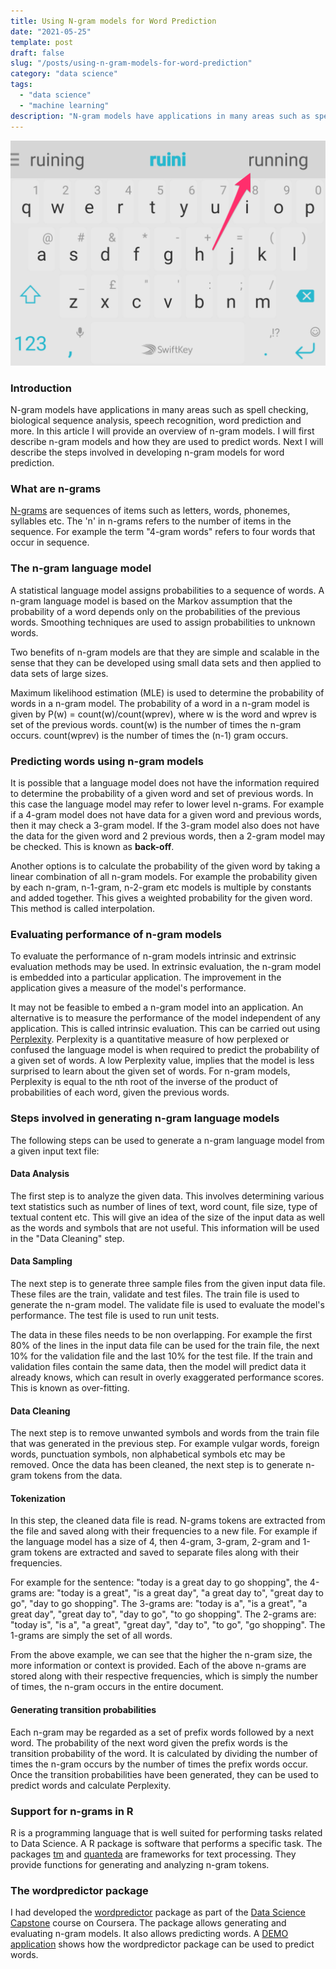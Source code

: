 ```yaml
---
title: Using N-gram models for Word Prediction
date: "2021-05-25"
template: post
draft: false
slug: "/posts/using-n-gram-models-for-word-prediction"
category: "data science"
tags:
  - "data science"
  - "machine learning" 
description: "N-gram models have applications in many areas such as spell checking, biological sequence analysis, speech recognition, word prediction and more. In this article I will provide an overview of n-gram models."
---
```


![Mobile keyboard](./mobile-keyboard.png)

### Introduction
N-gram models have applications in many areas such as spell checking, biological sequence analysis, speech recognition, word prediction and more. In this article I will provide an overview of n-gram models. I will first describe n-gram models and how they are used to predict words. Next I will describe the steps involved in developing n-gram models for word prediction.

### What are n-grams
[N-grams](https://en.wikipedia.org/wiki/N-gram) are sequences of items such as letters, words, phonemes, syllables etc. The 'n' in n-grams refers to the number of items in the sequence. For example the term "4-gram words" refers to four words that occur in sequence.

### The n-gram language model
A statistical language model assigns probabilities to a sequence of words. A n-gram language model is based on the Markov assumption that the probability of a word depends only on the probabilities of the previous words. Smoothing techniques are used to assign probabilities to unknown words.

Two benefits of n-gram models are that they are simple and scalable in the sense that they can be developed using small data sets and then applied to data sets of large sizes.

Maximum likelihood estimation (MLE) is used to determine the probability of words in a n-gram model. The probability of a word in a n-gram model is given by P(w) = count(w)/count(wprev), where w is the word and wprev is set of the previous words. count(w) is the number of times the n-gram occurs. count(wprev) is the number of times the (n-1) gram occurs.

### Predicting words using n-gram models
It is possible that a language model does not have the information required to determine the probability of a given word and set of previous words. In this case the language model may refer to lower level n-grams. For example if a 4-gram model does not have data for a given word and previous words, then it may check a 3-gram model. If the 3-gram model also does not have the data for the given word and 2 previous words, then a 2-gram model may be checked. This is known as **back-off**.

Another options is to calculate the probability of the given word by taking a linear combination of all n-gram models. For example the probability given by each n-gram, n-1-gram, n-2-gram etc models is multiple by constants and added together. This gives a weighted probability for the given word. This method is called interpolation.

### Evaluating performance of n-gram models
To evaluate the performance of n-gram models intrinsic and extrinsic evaluation methods may be used. In extrinsic evaluation, the n-gram model is embedded into a particular application. The improvement in the application gives a measure of the model's performance.

It may not be feasible to embed a n-gram model into an application. An alternative is to measure the performance of the model independent of any application. This is called intrinsic evaluation. This can be carried out using [Perplexity](https://en.wikipedia.org/wiki/Perplexity). Perplexity is a quantitative measure of how perplexed or confused the language model is when required to predict the probability of a given set of words. A low Perplexity value, implies that the model is less surprised to learn about the given set of words. For n-gram models, Perplexity is equal to the nth root of the inverse of the product of probabilities of each word, given the previous words.

### Steps involved in generating n-gram language models
The following steps can be used to generate a n-gram language model from a given input text file:

#### Data Analysis
The first step is to analyze the given data. This involves determining various text statistics such as number of lines of text, word count, file size, type of textual content etc. This will give an idea of the size of the input data as well as the words and symbols that are not useful. This information will be used in the "Data Cleaning" step.

#### Data Sampling
The next step is to generate three sample files from the given input data file. These files are the train, validate and test files. The train file is used to generate the n-gram model. The validate file is used to evaluate the model's performance. The test file is used to run unit tests.

The data in these files needs to be non overlapping. For example the first 80% of the lines in the input data file can be used for the train file, the next 10% for the validation file and the last 10% for the test file. If the train and validation files contain the same data, then the model will predict data it already knows, which can result in overly exaggerated performance scores. This is known as over-fitting.

#### Data Cleaning
The next step is to remove unwanted symbols and words from the train file that was generated in the previous step. For example vulgar words, foreign words, punctuation symbols, non alphabetical symbols etc may be removed. Once the data has been cleaned, the next step is to generate n-gram tokens from the data.

#### Tokenization
In this step, the cleaned data file is read. N-grams tokens are extracted from the file and saved along with their frequencies to a new file. For example if the language model has a size of 4, then 4-gram, 3-gram, 2-gram and 1-gram tokens are extracted and saved to separate files along with their frequencies.

For example for the sentence: "today is a great day to go shopping", the 4-grams are: "today is a great", "is a great day", "a great day to", "great day to go", "day to go shopping". The 3-grams are: "today is a", "is a great", "a great day", "great day to", "day to go", "to go shopping". The 2-grams are: "today is", "is a", "a great", "great day", "day to", "to go", "go shopping". The 1-grams are simply the set of all words.

From the above example, we can see that the higher the n-gram size, the more information or context is provided. Each of the above n-grams are stored along with their respective frequencies, which is simply the number of times, the n-gram occurs in the entire document.

#### Generating transition probabilities
Each n-gram may be regarded as a set of prefix words followed by a next word. The probability of the next word given the prefix words is the transition probability of the word. It is calculated by dividing the number of times the n-gram occurs by the number of times the prefix words occur. Once the transition probabilities have been generated, they can be used to predict words and calculate Perplexity.

### Support for n-grams in R
R is a programming language that is well suited for performing tasks related to Data Science. A R package is software that performs a specific task. The packages [tm](https://cran.r-project.org/web/packages/tm/index.html) and [quanteda](https://cran.r-project.org/web/packages/quanteda/index.html) are frameworks for text processing. They provide functions for generating and analyzing n-gram tokens.

### The wordpredictor package
I had developed the [wordpredictor](https://github.com/pakjiddat/word-predictor) package as part of the [Data Science Capstone](https://www.coursera.org/learn/data-science-project) course on Coursera. The package allows generating and evaluating n-gram models. It also allows predicting words. A [DEMO application](https://pakjiddat.shinyapps.io/word-predictor/) shows how the wordpredictor package can be used to predict words.

